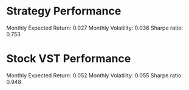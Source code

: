 # Strategy Performance
Monthly Expected Return: 0.027
Monthly Volatility: 0.036
Sharpe ratio: 0.753
# Stock VST Performance
Monthly Expected Return: 0.052
Monthly Volatility: 0.055
Sharpe ratio: 0.948
